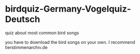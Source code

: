 # birdquiz-Germany-Vogelquiz-Deutsch
quiz about most common bird songs 

you have to download the bird songs on your own. I recommend tierstimmenarchiv.de 
